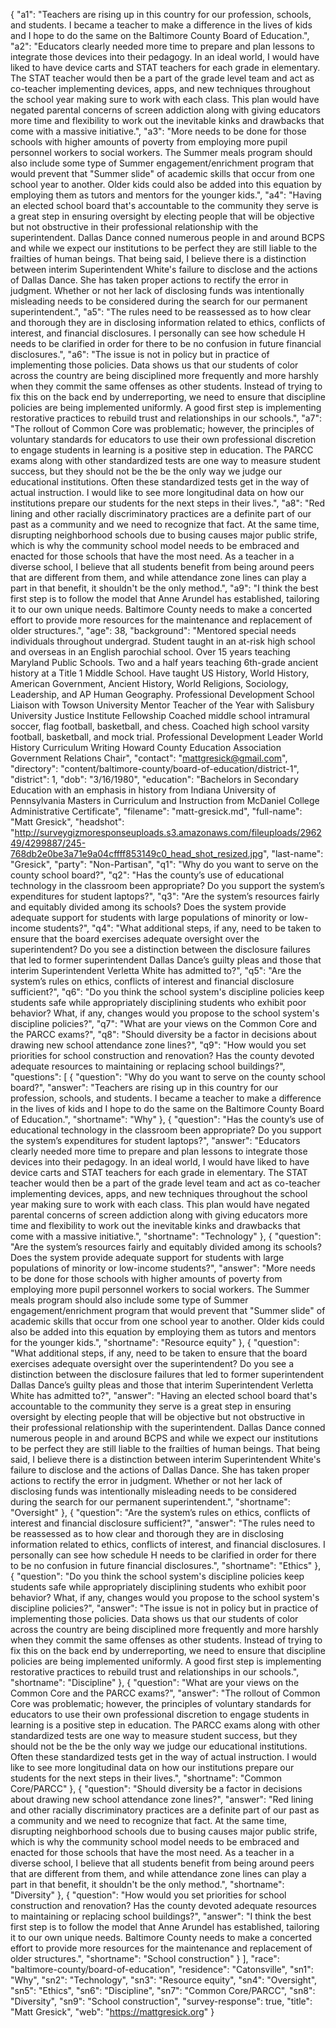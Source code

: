 {
  "a1": "Teachers are rising up in this country for our profession, schools, and students.  I became a teacher to make a difference in the lives of kids and I hope to do the same on the Baltimore County Board of Education.",
  "a2": "Educators clearly needed more time to prepare and plan lessons to integrate those devices into their pedagogy.  In an ideal world, I would have liked to have device carts and STAT teachers for each grade in elementary.  The STAT teacher would then be a part of the grade level team and act as co-teacher implementing devices, apps, and new techniques throughout the school year making sure to work with each class.  This plan would have negated parental concerns of screen addiction along with giving educators more time and flexibility to work out the inevitable kinks and drawbacks that come with a massive initiative.",
  "a3": "More needs to be done for those schools with higher amounts of poverty from employing more pupil personnel workers to social workers.  The Summer meals program should also include some type of Summer engagement/enrichment program that would prevent that \"Summer slide\" of academic skills that occur from one school year to another.  Older kids could also be added into this equation by employing them as tutors and mentors for the younger kids.",
  "a4": "Having an elected school board that's accountable to the community they serve is a great step in ensuring oversight by electing people that will be objective but not obstructive in their professional relationship with the superintendent.  Dallas Dance conned numerous people in and around BCPS and while we expect our institutions to be perfect they are still liable to the frailties of human beings.  That being said, I believe there is a distinction between interim Superintendent White's failure to disclose and the actions of Dallas Dance.  She has taken proper actions to rectify the error in judgment.  Whether or not her lack of disclosing funds was intentionally misleading needs to be considered during the search for our permanent superintendent.",
  "a5": "The rules need to be reassessed as to how clear and thorough they are in disclosing information related to ethics, conflicts of interest, and financial disclosures.  I personally can see how schedule H needs to be clarified in order for there to be no confusion in future financial disclosures.",
  "a6": "The issue is not in policy but in practice of implementing those policies.  Data shows us that our students of color across the country are being disciplined more frequently and more harshly when they commit the same offenses as other students. Instead of trying to fix this on the back end by underreporting, we need to ensure that discipline policies are being implemented uniformly. A good first step is implementing restorative practices to rebuild trust and relationships in our schools.",
  "a7": "The rollout of Common Core was problematic; however, the principles of voluntary standards for educators to use their own professional discretion to engage students in learning is a positive step in education.  The PARCC exams along with other standardized tests are one way to measure student success, but they should not be the be the only way we judge our educational institutions. Often these standardized tests get in the way of actual instruction. I would like to see more longitudinal data on how our institutions prepare our students for the next steps in their lives.",
  "a8": "Red lining and other racially discriminatory practices are a definite part of our past as a community and we need to recognize that fact.  At the same time, disrupting neighborhood schools due to busing causes major public strife, which is why the community school model needs to be embraced and enacted for those schools that have the most need.  As a teacher in a diverse school, I believe that all students benefit from being around peers that are different from them, and while attendance zone lines can play a part in that benefit, it shouldn't be the only method.",
  "a9": "I think the best first step is to follow the model that Anne Arundel has established, tailoring it to our own unique needs.  Baltimore County needs to make a concerted effort to provide more resources for the maintenance and replacement of older structures.",
  "age": 38,
  "background": "Mentored special needs individuals throughout undergrad. Student taught in an at-risk high school and overseas in an English parochial school. Over 15 years teaching Maryland Public Schools. Two and a half years teaching 6th-grade ancient history at a Title 1 Middle School. Have taught US History, World History, American Government, Ancient History, World Religions, Sociology, Leadership, and AP Human Geography. Professional Development School Liaison with Towson University Mentor Teacher of the Year with Salisbury University Justice Institute Fellowship Coached middle school intramural soccer, flag football, basketball, and chess. Coached high school varsity football, basketball, and mock trial. Professional Development Leader World History Curriculum Writing Howard County Education Association Government Relations Chair",
  "contact": "mattgresick@gmail.com",
  "directory": "content/baltimore-county/board-of-education/district-1",
  "district": 1,
  "dob": "3/16/1980",
  "education": "Bachelors in Secondary Education with an emphasis in history from Indiana University of Pennsylvania Masters in Curriculum and Instruction from McDaniel College Administrative Certificate",
  "filename": "matt-gresick.md",
  "full-name": "Matt Gresick",
  "headshot": "http://surveygizmoresponseuploads.s3.amazonaws.com/fileuploads/296249/4299887/245-768db2e0be3a71e9a04cffff853149c0_head_shot_resized.jpg",
  "last-name": "Gresick",
  "party": "Non-Partisan",
  "q1": "Why do you want to serve on the county school board?",
  "q2": "Has the county’s use of educational technology in the classroom been appropriate? Do you support the system’s expenditures for student laptops?",
  "q3": "Are the system’s resources fairly and equitably divided among its schools? Does the system provide adequate support for students with large populations of minority or low-income students?",
  "q4": "What additional steps, if any, need to be taken to ensure that the board exercises adequate oversight over the superintendent? Do you see a distinction between the disclosure failures that led to former superintendent Dallas Dance’s guilty pleas and those that interim Superintendent Verletta White has admitted to?",
  "q5": "Are the system’s rules on ethics, conflicts of interest and financial disclosure sufficient?",
  "q6": "Do you think the school system's discipline policies keep students safe while appropriately disciplining students who exhibit poor behavior? What, if any, changes would you propose to the school system's discipline policies?",
  "q7": "What are your views on the Common Core and the PARCC exams?",
  "q8": "Should diversity be a factor in decisions about drawing new school attendance zone lines?",
  "q9": "How would you set priorities for school construction and renovation? Has the county devoted adequate resources to maintaining or replacing school buildings?",
  "questions": [
    {
      "question": "Why do you want to serve on the county school board?",
      "answer": "Teachers are rising up in this country for our profession, schools, and students.  I became a teacher to make a difference in the lives of kids and I hope to do the same on the Baltimore County Board of Education.",
      "shortname": "Why"
    },
    {
      "question": "Has the county’s use of educational technology in the classroom been appropriate? Do you support the system’s expenditures for student laptops?",
      "answer": "Educators clearly needed more time to prepare and plan lessons to integrate those devices into their pedagogy.  In an ideal world, I would have liked to have device carts and STAT teachers for each grade in elementary.  The STAT teacher would then be a part of the grade level team and act as co-teacher implementing devices, apps, and new techniques throughout the school year making sure to work with each class.  This plan would have negated parental concerns of screen addiction along with giving educators more time and flexibility to work out the inevitable kinks and drawbacks that come with a massive initiative.",
      "shortname": "Technology"
    },
    {
      "question": "Are the system’s resources fairly and equitably divided among its schools? Does the system provide adequate support for students with large populations of minority or low-income students?",
      "answer": "More needs to be done for those schools with higher amounts of poverty from employing more pupil personnel workers to social workers.  The Summer meals program should also include some type of Summer engagement/enrichment program that would prevent that \"Summer slide\" of academic skills that occur from one school year to another.  Older kids could also be added into this equation by employing them as tutors and mentors for the younger kids.",
      "shortname": "Resource equity"
    },
    {
      "question": "What additional steps, if any, need to be taken to ensure that the board exercises adequate oversight over the superintendent? Do you see a distinction between the disclosure failures that led to former superintendent Dallas Dance’s guilty pleas and those that interim Superintendent Verletta White has admitted to?",
      "answer": "Having an elected school board that's accountable to the community they serve is a great step in ensuring oversight by electing people that will be objective but not obstructive in their professional relationship with the superintendent.  Dallas Dance conned numerous people in and around BCPS and while we expect our institutions to be perfect they are still liable to the frailties of human beings.  That being said, I believe there is a distinction between interim Superintendent White's failure to disclose and the actions of Dallas Dance.  She has taken proper actions to rectify the error in judgment.  Whether or not her lack of disclosing funds was intentionally misleading needs to be considered during the search for our permanent superintendent.",
      "shortname": "Oversight"
    },
    {
      "question": "Are the system’s rules on ethics, conflicts of interest and financial disclosure sufficient?",
      "answer": "The rules need to be reassessed as to how clear and thorough they are in disclosing information related to ethics, conflicts of interest, and financial disclosures.  I personally can see how schedule H needs to be clarified in order for there to be no confusion in future financial disclosures.",
      "shortname": "Ethics"
    },
    {
      "question": "Do you think the school system's discipline policies keep students safe while appropriately disciplining students who exhibit poor behavior? What, if any, changes would you propose to the school system's discipline policies?",
      "answer": "The issue is not in policy but in practice of implementing those policies.  Data shows us that our students of color across the country are being disciplined more frequently and more harshly when they commit the same offenses as other students. Instead of trying to fix this on the back end by underreporting, we need to ensure that discipline policies are being implemented uniformly. A good first step is implementing restorative practices to rebuild trust and relationships in our schools.",
      "shortname": "Discipline"
    },
    {
      "question": "What are your views on the Common Core and the PARCC exams?",
      "answer": "The rollout of Common Core was problematic; however, the principles of voluntary standards for educators to use their own professional discretion to engage students in learning is a positive step in education.  The PARCC exams along with other standardized tests are one way to measure student success, but they should not be the be the only way we judge our educational institutions. Often these standardized tests get in the way of actual instruction. I would like to see more longitudinal data on how our institutions prepare our students for the next steps in their lives.",
      "shortname": "Common Core/PARCC"
    },
    {
      "question": "Should diversity be a factor in decisions about drawing new school attendance zone lines?",
      "answer": "Red lining and other racially discriminatory practices are a definite part of our past as a community and we need to recognize that fact.  At the same time, disrupting neighborhood schools due to busing causes major public strife, which is why the community school model needs to be embraced and enacted for those schools that have the most need.  As a teacher in a diverse school, I believe that all students benefit from being around peers that are different from them, and while attendance zone lines can play a part in that benefit, it shouldn't be the only method.",
      "shortname": "Diversity"
    },
    {
      "question": "How would you set priorities for school construction and renovation? Has the county devoted adequate resources to maintaining or replacing school buildings?",
      "answer": "I think the best first step is to follow the model that Anne Arundel has established, tailoring it to our own unique needs.  Baltimore County needs to make a concerted effort to provide more resources for the maintenance and replacement of older structures.",
      "shortname": "School construction"
    }
  ],
  "race": "baltimore-county/board-of-education",
  "residence": "Catonsville",
  "sn1": "Why",
  "sn2": "Technology",
  "sn3": "Resource equity",
  "sn4": "Oversight",
  "sn5": "Ethics",
  "sn6": "Discipline",
  "sn7": "Common Core/PARCC",
  "sn8": "Diversity",
  "sn9": "School construction",
  "survey-response": true,
  "title": "Matt Gresick",
  "web": "https://mattgresick.org"
}
